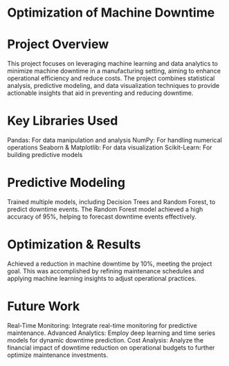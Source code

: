 # Optimization of Machine Downtime

# Project Overview
This project focuses on leveraging machine learning and data analytics to minimize machine downtime in a manufacturing setting, aiming to enhance operational efficiency and reduce costs. The project combines statistical analysis, predictive modeling, and data visualization techniques to provide actionable insights that aid in preventing and reducing downtime.

# Key Libraries Used
Pandas: For data manipulation and analysis
NumPy: For handling numerical operations
Seaborn & Matplotlib: For data visualization
Scikit-Learn: For building predictive models

# Predictive Modeling
Trained multiple models, including Decision Trees and Random Forest, to predict downtime events. The Random Forest model achieved a high accuracy of 95%, helping to forecast downtime events effectively.

# Optimization & Results
Achieved a reduction in machine downtime by 10%, meeting the project goal. This was accomplished by refining maintenance schedules and applying machine learning insights to adjust operational practices.

# Future Work

Real-Time Monitoring: Integrate real-time monitoring for predictive maintenance.
Advanced Analytics: Employ deep learning and time series models for dynamic downtime prediction.
Cost Analysis: Analyze the financial impact of downtime reduction on operational budgets to further optimize maintenance investments.
